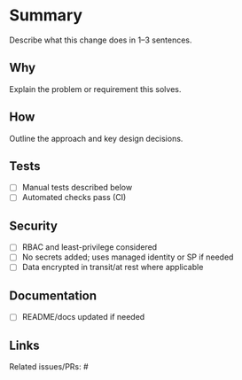 # Summary
Describe what this change does in 1–3 sentences.

## Why
Explain the problem or requirement this solves.

## How
Outline the approach and key design decisions.

## Tests
- [ ] Manual tests described below
- [ ] Automated checks pass (CI)

## Security
- [ ] RBAC and least-privilege considered
- [ ] No secrets added; uses managed identity or SP if needed
- [ ] Data encrypted in transit/at rest where applicable

## Documentation
- [ ] README/docs updated if needed

## Links
Related issues/PRs: #

